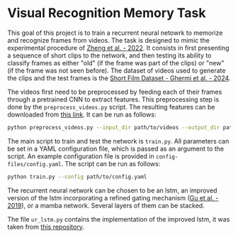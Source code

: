 # Visual Recognition Memory Task

This goal of this project is to train a recurrent neural netowrk to memorize and recognize frames from videos. The task is designed to mimic the experimental procedure of [Zheng et al. - 2022](https://doi.org/10.1038/s41593-022-01020-w). It consists in first presenting a sequence of short clips to the network, and then testing its ability to classify frames as either "old" (if the frame was part of the clips) or "new" (if the frame was not seen before). The dataset of videos used to generate the clips and the test frames is the [Short Film Dataset - Ghermi et al. - 2024](https://arxiv.org/abs/2406.10221).

The videos first need to be preprocessed by feeding each of their frames through a pretrained CNN to extract features. This preprocessing step is done by the `preprocess_videos.py` script. The resulting features can be downloaded from [this link](...). It can be run as follows:

```bash
python preprocess_videos.py --input_dir path/to/videos --output_dir path/to/save/features
```

The main script to train and test the network is `train.py`. All parameters can be set in a YAML configuration file, which is passed as an argument to the script. An example configuration file is provided in `config-files/config.yaml`. The script can be run as follows:

```bash
python train.py --config path/to/config.yaml
```

The recurrent neural network can be chosen to be an lstm, an improved version of the lstm incorporating a refined gating mechanism ([Gu et al. - 2019](https://arxiv.org/abs/1910.09890)), or a mamba network. Several layers of them can be stacked.

The file `ur_lstm.py` contains the implementation of the improved lstm, it was taken from [this repository](https://gist.github.com/abhshkdz/185f6babd3858fa7c5f0bc986bbca767).